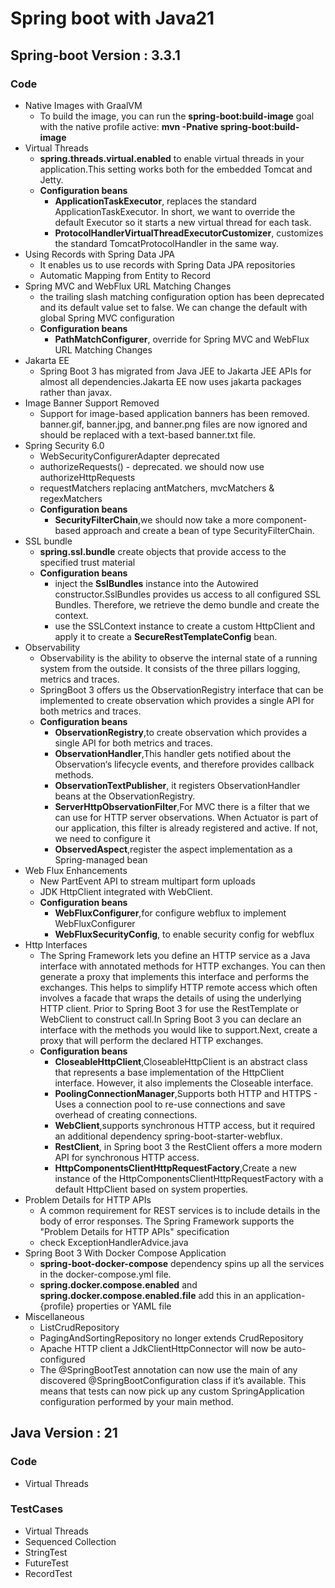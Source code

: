 # Spring boot with Java21

## Spring-boot Version : 3.3.1

### **Code**
- Native Images with GraalVM
  - To build the image, you can run the **spring-boot:build-image** goal with the native profile active: **mvn -Pnative spring-boot:build-image**
- Virtual Threads
  - **spring.threads.virtual.enabled** to enable virtual threads in your application.This setting works both for the embedded Tomcat and Jetty.
  - **Configuration beans**
    - **ApplicationTaskExecutor**, replaces the standard ApplicationTaskExecutor. In short, we want to override the default Executor so it starts a new virtual thread for each task. 
    - **ProtocolHandlerVirtualThreadExecutorCustomizer**, customizes the standard TomcatProtocolHandler in the same way.
- Using Records with Spring Data JPA
  - It enables us to use records with Spring Data JPA repositories
  - Automatic Mapping from Entity to Record
- Spring MVC and WebFlux URL Matching Changes
  - the trailing slash matching configuration option has been deprecated and its default value set to false. We can change the default with global Spring MVC configuration
  - **Configuration beans**
    - **PathMatchConfigurer**, override for Spring MVC and WebFlux URL Matching Changes
- Jakarta EE
  - Spring Boot 3 has migrated from Java JEE to Jakarta JEE APIs for almost all dependencies.Jakarta EE now uses jakarta packages rather than javax. 
- Image Banner Support Removed 
  - Support for image-based application banners has been removed. banner.gif, banner.jpg, and banner.png files are now ignored and should be replaced with a text-based banner.txt file.
- Spring Security 6.0
  - WebSecurityConfigurerAdapter deprecated
  - authorizeRequests() - deprecated. we should now use authorizeHttpRequests
  - requestMatchers replacing antMatchers, mvcMatchers & regexMatchers
  - **Configuration beans**
    - **SecurityFilterChain**,we should now take a more component-based approach and create a bean of type SecurityFilterChain.
- SSL bundle
  - **spring.ssl.bundle** create objects that provide access to the specified trust material
  - **Configuration beans**
    - inject the **SslBundles** instance into the Autowired constructor.SslBundles provides us access to all configured SSL Bundles. Therefore, we retrieve the demo bundle and create the context.
    - use the SSLContext instance to create a custom HttpClient and apply it to create a **SecureRestTemplateConfig** bean.
- Observability
    - Observability is the ability to observe the internal state of a running system from the outside. It consists of the three pillars logging, metrics and traces.
    - SpringBoot 3 offers us the ObservationRegistry interface that can be implemented to create observation which provides a single API for both metrics and traces.
    - **Configuration beans**
      - **ObservationRegistry**,to create observation which provides a single API for both metrics and traces.
      - **ObservationHandler**,This handler gets notified about the Observation‘s lifecycle events, and therefore provides callback methods.
      - **ObservationTextPublisher**, it registers ObservationHandler beans at the ObservationRegistry.
      - **ServerHttpObservationFilter**,For MVC there is a filter that we can use for HTTP server observations. When Actuator is part of our application, this filter is already registered and active. If not, we need to configure it
      - **ObservedAspect**,register the aspect implementation as a Spring-managed bean
- Web Flux Enhancements
  - New PartEvent API to stream multipart form uploads
  - JDK HttpClient integrated with WebClient.
  - **Configuration beans**
    - **WebFluxConfigurer**,for configure webflux to implement WebFluxConfigurer
    - **WebFluxSecurityConfig**, to enable security config for webflux
- Http Interfaces
    - The Spring Framework lets you define an HTTP service as a Java interface with annotated methods for HTTP exchanges. You can then generate a proxy that implements this interface and performs the exchanges. This helps to simplify HTTP remote access which often involves a facade that wraps the details of using the underlying HTTP client.
      Prior to Spring Boot 3 for use the RestTemplate or WebClient to construct call.In Spring Boot 3 you can declare an interface with the methods you would like to support.Next, create a proxy that will perform the declared HTTP exchanges.
    - **Configuration beans**
      - **CloseableHttpClient**,CloseableHttpClient is an abstract class that represents a base implementation of the HttpClient interface. However, it also implements the Closeable interface.
      - **PoolingConnectionManager**,Supports both HTTP and HTTPS - Uses a connection pool to re-use connections and save overhead of creating connections.
      - **WebClient**,supports synchronous HTTP access, but it required an additional dependency spring-boot-starter-webflux.
      - **RestClient**, in Spring boot 3 the RestClient offers a more modern API for synchronous HTTP access.
      - **HttpComponentsClientHttpRequestFactory**,Create a new instance of the HttpComponentsClientHttpRequestFactory with a default HttpClient based on system properties.
- Problem Details for HTTP APIs
    - A common requirement for REST services is to include details in the body of error responses. The Spring Framework supports the "Problem Details for HTTP APIs" specification
    - check ExceptionHandlerAdvice.java
- Spring Boot 3 With Docker Compose Application
  - **spring-boot-docker-compose** dependency spins up all the services in the docker-compose.yml file.
  - **spring.docker.compose.enabled** and **spring.docker.compose.enabled.file** add this in an application-{profile} properties or YAML file
- Miscellaneous 
  - ListCrudRepository 
  - PagingAndSortingRepository no longer extends CrudRepository 
  - Apache HTTP client a JdkClientHttpConnector will now be auto-configured 
  - The @SpringBootTest annotation can now use the main of any discovered @SpringBootConfiguration class if it’s available. This means that tests can now pick up any custom SpringApplication configuration performed by your main method.

## Java Version : 21

### **Code**
- Virtual Threads

### **TestCases**

- Virtual Threads
- Sequenced Collection
- StringTest
- FutureTest
- RecordTest